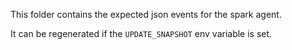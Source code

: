 This folder contains the expected json events for the spark agent.

It can be regenerated if the `UPDATE_SNAPSHOT` env variable is set.